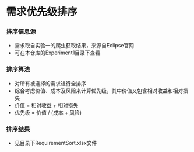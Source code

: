 # 需求优先级排序

### 排序信息源

- 需求取自实验一的爬虫获取结果，来源自Eclipse官网
- 可在本仓库的Experiment1目录下查看

### 排序算法

- 对所有被选择的需求进行全排序
- 综合考虑价值、成本及风险来计算优先级，其中价值又包含相对收益和相对损失
- 价值 = 相对收益 + 相对损失
- 优先级 = 价值 / (成本 + 风险)

### 排序结果

- 见目录下RequirementSort.xlsx文件

